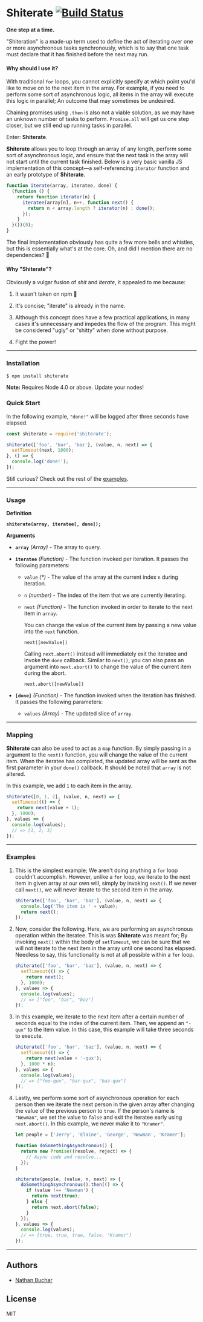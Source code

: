 Shiterate [![Build Status](https://travis-ci.org/nathanbuchar/shiterate.svg?branch=master)](https://travis-ci.org/nathanbuchar/shiterate)
=========

**One step at a time.**

"Shiteration" is a made-up term used to define the act of iterating over one or more asynchronous tasks synchronously, which is to say that one task must declare that it has finished before the next may run.


#### Why should I use it?

With traditional `for` loops, you cannot explicitly specify at which point you'd like to move on to the next item in the array. For example, if you need to perform some sort of asynchronous logic, all items in the array will execute this logic in parallel; An outcome that may sometimes be undesired.

Chaining promises using `.then` is also not a viable solution, as we may have an unknown number of tasks to perform. `Promise.all` will get us one step closer, but we still end up running tasks in parallel.

Enter: **Shiterate**.

**Shiterate** allows you to loop through an array of any length, perform some sort of asynchronous logic, and ensure that the next task in the array will not start until the current task finished. Below is a very basic vanilla JS implementation of this concept—a self-referencing `iterator` function and an early prototype of **Shiterate**.

```js
function iterate(array, iteratee, done) {
  (function () {
    return function iterator(n) {
      iteratee(array[n], n++, function next() {
        return n < array.length ? iterator(n) : done();
      });
    }
  }())(0);
}
```

The final implementation obviously has quite a few more bells and whistles, but this is essentially what's at the core. Oh, and did I mention there are no dependencies? :clap:


#### Why "Shiterate"?

Obviously a vulgar fusion of *shit* and *iterate*, it appealed to me because:

  1. It wasn't taken on npm :tada:

  2. It's concise; "iterate" is already in the name.

  3. Although this concept does have a few practical applications, in many cases it's unnecessary and impedes the flow of the program. This might be considered "ugly" or "shitty" when done without purpose.

  4. Fight the power!



***



### Installation

```bash
$ npm install shiterate
```

**Note:** Requires Node 4.0 or above. Update your nodes!


### Quick Start

In the following example, `"done!"` will be logged after three seconds have elapsed.

```js
const shiterate = require('shiterate');

shiterate(['foo', 'bar', 'baz'], (value, n, next) => {
  setTimeout(next, 1000);
}, () => {
  console.log('done!');
});
```

Still curious? Check out the rest of the [examples][section_examples].



***



### Usage

**Definition**

**`shiterate(array, iteratee[, done]);`**


**Arguments**

* **`array`** *(Array)* - The array to query.

* **`iteratee`** *(Function)* - The function invoked per iteration. It passes the following parameters:

  * `value` *(&#42;)* - The value of the array at the current index `n` during iteration.

  * `n` *(number)* - The index of the item that we are currently iterating.

  * `next` *(Function)* - The function invoked in order to iterate to the next item in `array`.

    You can change the value of the current item by passing a new value into the `next` function.

    `next([newValue])`

    Calling `next.abort()` instead will immediately exit the iteratee and invoke the `done` callback. Similar to `next()`, you can also pass an argument into `next.abort()` to change the value of the current item during the abort.

    `next.abort([newValue])`

* **`[done]`** *(Function)* - The function invoked when the iteration has finished. It passes the following parameters:

  * `values` *(Array)* - The updated slice of `array`.



***



### Mapping

**Shiterate** can also be used to act as a `map` function. By simply passing in a argument to the `next()` function, you will change the value of the current item. When the iteratee has completed, the updated array will be sent as the first parameter in your `done()` callback. It should be noted that `array` is not altered.

In this example, we add `1` to each item in the array.

```js
shiterate([0, 1, 2], (value, n, next) => {
  setTimeout(() => {
    return next(value + 1);
  }, 1000);
}, values => {
  console.log(values);
  // => [1, 2, 3]
});
```



***



### Examples

  1. This is the simplest example; We aren't doing anything a `for` loop couldn't accomplish. However, unlike a `for` loop, we iterate to the next item in given array at our own will, simply by invoking `next()`. If we never call `next()`, we will never iterate to the second item in the array.

      ```js
      shiterate(['foo', 'bar', 'baz'], (value, n, next) => {
        console.log('The item is ' + value);
        return next();
      });
      ```

  1. Now, consider the following. Here, we are performing an asynchronous operation within the iteratee. This is was **Shiterate** was meant for; By invoking `next()` within the body of `setTimeout`, we can be sure that we will not iterate to the next item in the array until one second has elapsed. Needless to say, this functionality is not at all possible within a `for` loop.

      ```js
      shiterate(['foo', 'bar', 'baz'], (value, n, next) => {
        setTimeout(() => {
          return next();
        }, 1000);
      }, values => {
        console.log(values);
        // => ["foo", "bar", "baz"]
      });
      ```

  3. In this example, we iterate to the next item after a certain number of seconds equal to the index of the current item. Then, we append an `"-qux"` to the item value. In this case, this example will take three seconds to execute.

      ```js
      shiterate(['foo', 'bar', 'baz'], (value, n, next) => {
        setTimeout(() => {
          return next(value + '-qux');
        }, 1000 * n);
      }, values => {
        console.log(values);
        // => ["foo-qux", "bar-qux", "baz-qux"]
      });
      ```

  1. Lastly, we perform some sort of asynchronous operation for each person then we iterate the next person in the given array after changing the value of the previous person to `true`. If the person's name is `"Newman"`, we set the value to `false` and exit the iteratee early using `next.abort()`. In this example, we never make it to `"Kramer"`.

      ```js
      let people = ['Jerry', 'Elaine', 'George', 'Newman', 'Kramer'];

      function doSomethingAsynchronous() {
        return new Promise((resolve, reject) => {
          // Async code and resolve...
        });
      }

      shiterate(people, (value, n, next) => {
        doSomethingAsynchronous().then(() => {
          if (value !== 'Newman') {
            return next(true);
          } else {
            return next.abort(false);
          }
        });
      }, values => {
        console.log(values);
        // => [true, true, true, false, "Kramer"]
      });
      ```



***



Authors
-------
* [Nathan Buchar]


License
-------
MIT






[section_installation]: #installation
[section_quickStart]: #quick-start
[section_usage]: #usage
[section_mapping]: #mapping
[section_examples]: #examples
[section_authors]: #authors
[section_license]: #license

[Nathan Buchar]: mailto:hello@nathanbuchar.com
